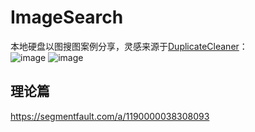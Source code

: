 # ImageSearch
本地硬盘以图搜图案例分享，灵感来源于[DuplicateCleaner](https://masuit.org/1776)：   
![image](https://user-images.githubusercontent.com/20254980/177007293-d9431b89-7999-496b-a865-1ccfadb6243f.png)
![image](https://user-images.githubusercontent.com/20254980/177023108-b2847b7c-4618-4878-8988-94a5df59fd63.png)

## 理论篇
https://segmentfault.com/a/1190000038308093
